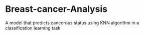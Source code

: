 # Breast-cancer-Analysis
A model that predicts cancerous status using KNN algorithm in a classification learning task
